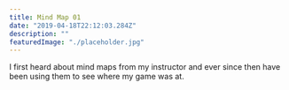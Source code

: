 ```yaml
---
title: Mind Map 01
date: "2019-04-18T22:12:03.284Z"
description: ""
featuredImage: "./placeholder.jpg"
---
```


I first heard about mind maps from my instructor and ever since then have been using them to see where my game was at.



